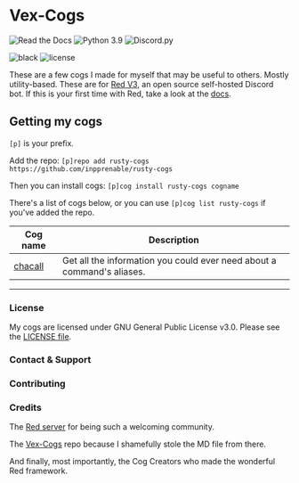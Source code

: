 # Vex-Cogs

![Read the Docs](https://img.shields.io/readthedocs/vex-cogs?style=for-the-badge)
![Python 3.9](https://img.shields.io/badge/python-v3.9-blue?style=for-the-badge)
![Discord.py](https://img.shields.io/badge/discord-py-blue?style=for-the-badge)

![black](https://img.shields.io/badge/style-black-000000?style=for-the-badge&?link=https://github.com/psf/black)
![license](https://img.shields.io/github/license/Vexed01/Vex-Cogs?style=for-the-badge)

These are a few cogs I made for myself that may be useful to others. Mostly utility-based.
These are for [Red V3](https://github.com/Cog-Creators/Red-DiscordBot/), an open source self-hosted Discord bot. If this is your first time with Red,
take a look at the [docs](https://docs.discord.red).


## Getting my cogs

`[p]` is your prefix.

Add the repo: `[p]repo add rusty-cogs https://github.com/inpprenable/rusty-cogs`

Then you can install cogs: `[p]cog install rusty-cogs cogname`

There's a list of cogs below, or you can use `[p]cog list rusty-cogs` if you've added the repo.

| Cog name            | Description |
|---------------------| --- |
| [chacall](chacall/) | Get all the information you could ever need about a command's aliases. |

[//]: # (All these cogs have docs! My docs [are here]&#40;https://cogdocs.vexcodes.com/en/latest&#41; or click on the cog name to go directly to that cog's docs page.)

---

### License

My cogs are licensed under GNU General Public License v3.0. Please see the [LICENSE file](LICENSE).

### Contact & Support

### Contributing


### Credits

The [Red server](https://discord.gg/red) for being such a welcoming community.

The [Vex-Cogs](https://github.com/Vexed01/Vex-Cogs) repo because I shamefully stole the MD file from there.

And finally, most importantly, the Cog Creators who made the wonderful Red framework.
